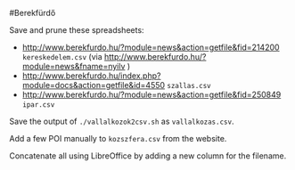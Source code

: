 #Berekfürdő

Save and prune these spreadsheets:
* http://www.berekfurdo.hu/?module=news&action=getfile&fid=214200 `kereskedelem.csv` (via http://www.berekfurdo.hu/?module=news&fname=nyilv )
* http://www.berekfurdo.hu/index.php?module=docs&action=getfile&id=4550 `szallas.csv`
* http://www.berekfurdo.hu/?module=news&action=getfile&fid=250849 `ipar.csv`

Save the output of `./vallalkozok2csv.sh` as `vallalkozas.csv`.

Add a few POI manually to `kozszfera.csv` from the website.

Concatenate all using LibreOffice by adding a new column for the filename.

